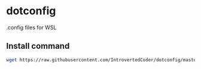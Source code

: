 # dotconfig
.config files for WSL

## Install command
```bash
wget https://raw.githubusercontent.com/IntrovertedCoder/dotconfig/master/install && chmod +x install && ./install
```
